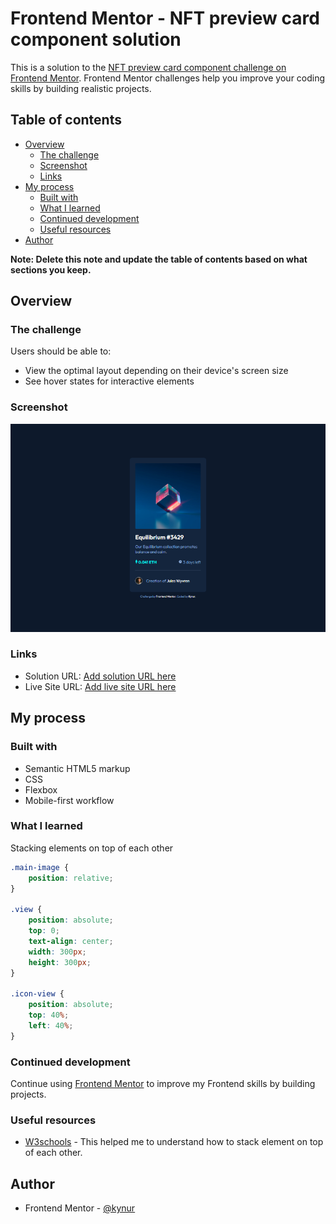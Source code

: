 # Frontend Mentor - NFT preview card component solution

This is a solution to the [NFT preview card component challenge on Frontend Mentor](https://www.frontendmentor.io/challenges/nft-preview-card-component-SbdUL_w0U). Frontend Mentor challenges help you improve your coding skills by building realistic projects. 

## Table of contents

- [Overview](#overview)
  - [The challenge](#the-challenge)
  - [Screenshot](#screenshot)
  - [Links](#links)
- [My process](#my-process)
  - [Built with](#built-with)
  - [What I learned](#what-i-learned)
  - [Continued development](#continued-development)
  - [Useful resources](#useful-resources)
- [Author](#author)

**Note: Delete this note and update the table of contents based on what sections you keep.**

## Overview

### The challenge

Users should be able to:

- View the optimal layout depending on their device's screen size
- See hover states for interactive elements

### Screenshot

![](/design/screenshot.png)

### Links

- Solution URL: [Add solution URL here](https://your-solution-url.com)
- Live Site URL: [Add live site URL here](https://your-live-site-url.com)

## My process

### Built with

- Semantic HTML5 markup
- CSS
- Flexbox
- Mobile-first workflow

### What I learned

Stacking elements on top of each other

```css
.main-image {
    position: relative;
}

.view {
    position: absolute;
    top: 0;
    text-align: center;
    width: 300px;
    height: 300px;
}

.icon-view {
    position: absolute;
    top: 40%;
    left: 40%;
}
```

### Continued development

Continue using [Frontend Mentor](https://www.frontendmentor.io/) to improve my Frontend skills by building projects.

### Useful resources

- [W3schools](https://www.w3schools.com/howto/howto_css_image_text.asp) - This helped me to understand how to stack element on top of each other.

## Author

- Frontend Mentor - [@kynur](https://www.frontendmentor.io/profile/kynur)
